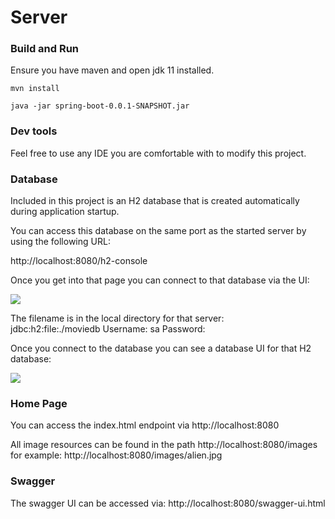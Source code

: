 # Server

### Build and Run
Ensure you have maven and open jdk 11 installed. 

```mvn install```

```java -jar spring-boot-0.0.1-SNAPSHOT.jar```

### Dev tools
Feel free to use any IDE you are comfortable with to modify this project.


### Database 
Included in this project is an H2 
database that is created automatically during application startup.

You can access this database on the same port as the started server by using
the following URL:

http://localhost:8080/h2-console

Once you get into that page you can connect to that database via the UI:


![](h2connection.png)

The filename is in the local directory for that server:  
jdbc:h2:file:./moviedb
Username: sa
Password: 

Once you connect to the database you can see a database UI for that H2 database:


![](h2ui.png)


### Home Page
You can access the index.html endpoint via http://localhost:8080

All image resources can be found in the path http://localhost:8080/images for example: http://localhost:8080/images/alien.jpg

### Swagger
The swagger UI can be accessed via: http://localhost:8080/swagger-ui.html

